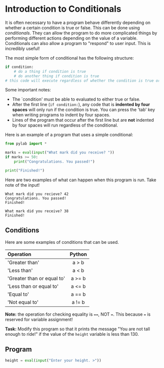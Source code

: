 # Introduction to Conditionals

It is often necessary to have a program behave differently depending on whether a certain condition is true or false. This can be done using *conditionals*. They can allow the program to do more complicated things by performing different actions depending on the value of a variable. Conditionals can also allow a program to "respond" to user input. This is incredibly useful!

The most simple form of conditional has the following structure:
```python
if condition:
    # do a thing if condition is true
    # do another thing if condition is true
# this code will execute regardless of whether the condition is true or false.
```
Some important notes:
* The `condition' must be able to evaluated to either true or false.
* After the first line (`if condition:`), any code that is **indented by four spaces** will only run if the condition is true. You can press the 'tab' key when writing programs to indent by four spaces. 
* Lines of the program that occur after the first line but are **not** indented by four spaces will run regardless of the conditional.

Here is an example of a program that uses a simple conditional:

```python
from pylab import *

marks = eval(input("What mark did you receive? "))
if marks >= 50:
    print("Congratulations. You passed!")

print("Finished!")
```

Here are two examples of what can happen when this program is run. Take note of the input!
```
What mark did you recieve? 42
Congratulations. You passed!
Finished!

What mark did you receive? 38
Finished!
```

## Conditions
Here are some examples of conditions that can be used.

| Operation                  | Python |
|:---------------------------|:------:|
| 'Greater than'             | a > b  |
| 'Less than'                | a < b  |
| 'Greater than or equal to' | a >= b |
| 'Less than or equal to'    | a <= b |
| 'Equal to'                 | a == b |
| 'Not equal to'             | a != b |

**Note:** the operation for checking equality is `==`, NOT `=`. This because `=` is reserved for variable assignment!

**Task:** Modify this program so that it prints the message "You are not tall enough to ride!" if the value of the `height` variable is less than 130.

## Program

```python
height = eval(input("Enter your height. >"))


```
